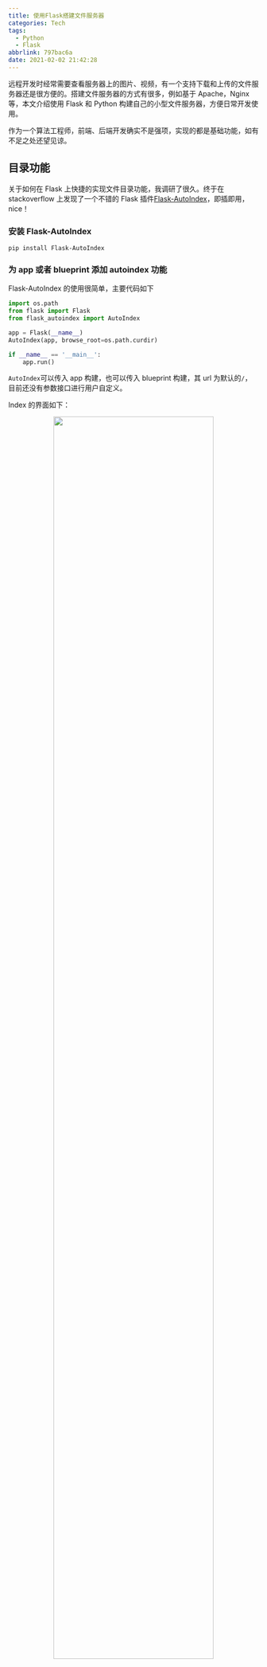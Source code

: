 ```yaml
---
title: 使用Flask搭建文件服务器
categories: Tech
tags:
  - Python
  - Flask
abbrlink: 797bac6a
date: 2021-02-02 21:42:28
---
```



远程开发时经常需要查看服务器上的图片、视频，有一个支持下载和上传的文件服务器还是很方便的。搭建文件服务器的方式有很多，例如基于 Apache，Nginx 等，本文介绍使用 Flask 和 Python 构建自己的小型文件服务器，方便日常开发使用。

作为一个算法工程师，前端、后端开发确实不是强项，实现的都是基础功能，如有不足之处还望见谅。

## 目录功能

关于如何在 Flask 上快捷的实现文件目录功能，我调研了很久。终于在 stackoverflow 上发现了一个不错的 Flask 插件[Flask-AutoIndex](https://github.com/general03/flask-autoindex)，即插即用，nice！

### 安装 Flask-AutoIndex

```shell
pip install Flask-AutoIndex
```

### 为 app 或者 blueprint 添加 autoindex 功能

Flask-AutoIndex 的使用很简单，主要代码如下

```python
import os.path
from flask import Flask
from flask_autoindex import AutoIndex

app = Flask(__name__)
AutoIndex(app, browse_root=os.path.curdir)

if __name__ == '__main__':
    app.run()
```

`AutoIndex`可以传入 app 构建，也可以传入 blueprint 构建，其 url 为默认的`/`，目前还没有参数接口进行用户自定义。

Index 的界面如下：

<p align="center">
  <img
  src="https://i.loli.net/2021/02/02/wtqCkKGzcFbBi45.png" width="80%">
</p>

## 上传功能

### html 实现

```html
<!doctype html>
<title>Upload new File</title>
<h1>Upload new File</h1>
<form method=post enctype=multipart/form-data>
  <input type=file name=file>
  <input type=submit value=Upload>
</form>
```

`name=file`会在后面的视图函数中使用。

### 视图函数实现

代码中的注释说明了各个核心步骤：

```python
import os
from flask import render_template, request, flash, redirect, url_for, send_from_directory
from werkzeug.utils import secure_filename
from . import home_bp


@home_bp.route('/upload', methods=['GET', 'POST'])
def upload():
    if request.method == 'POST':
        # 检查request是否有name=file的字段
        if 'file' not in request.files:
            flash('No file part')
            return redirect(request.url)
        file = request.files['file']

        # 检查file的文件名是否合规
        if file.filename == '':
            flash('No selected file')

        # 基于werkzeug.utils.secure_filename获取文件之后再保存
        # 之后使用url_for获取视图函数uploaded_file的url，之后使用redirect返回该url的页面
        if file:
            filename = secure_filename(file.filename)
            file_save_path = home_bp.config['upload_dir'] / filename # 将文件保存在upload_dir路径中
            file.save(file_save_path.as_posix())
            return redirect(url_for('home.uploaded_file', filename=filename))

    return render_template('upload.html')


@home_bp.route('/upload/<filename>')
def uploaded_file(filename):
    return send_from_directory(home_bp.config['upload_dir'], filename)
```
